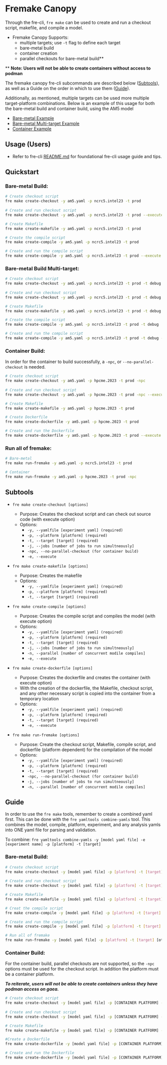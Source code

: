 # **Fremake Canopy**
Through the fre-cli, `fre make` can be used to create and run a checkout script, makefile, and compile a model.

* Fremake Canopy Supports:
   - multiple targets; use `-t` flag to define each target
   - bare-metal build
   - container creation
   - parallel checkouts for bare-metal build**

** **Note: Users will not be able to create containers without access to podman**

The fremake canopy fre-cli subcommands are described below ([Subtools](#subtools)), as well as a Guide on the order in which to use them ([Guide](#guide)).

Additionally, as mentioned, multiple targets can be used more multiple target-platform combinations. Below is an example of this usage for both the bare-metal build and container build, using the AM5 model

- [Bare-metal Example](#bare-metal-build) 
- [Bare-metal Multi-target Example](#bare-metal-build-multi-target)  
- [Container Example](#container-build)

## **Usage (Users)**
* Refer to fre-cli [README.md](https://github.com/NOAA-GFDL/fre-cli/blob/main/README.md) for foundational fre-cli usage guide and tips.

## **Quickstart** 
### **Bare-metal Build:**
```bash
# Create checkout script
fre make create-checkout -y am5.yaml -p ncrc5.intel23 -t prod
      
# Create and run checkout script
fre make create-checkout -y am5.yaml -p ncrc5.intel23 -t prod --execute

# Create Makefile
fre make create-makefile -y am5.yaml -p ncrc5.intel23 -t prod

# Create the compile script
fre make create-compile -y am5.yaml -p ncrc5.intel23 -t prod

# Create and run the compile script
fre make create-compile -y am5.yaml -p ncrc5.intel23 -t prod --execute
```
### **Bare-metal Build Multi-target:**
```bash
# Create checkout script
fre make create-checkout -y am5.yaml -p ncrc5.intel23 -t prod -t debug
      
# Create and run checkout script
fre make create-checkout -y am5.yaml -p ncrc5.intel23 -t prod -t debug --execute

# Create Makefile
fre make create-makefile -y am5.yaml -p ncrc5.intel23 -t prod -t debug

# Create the compile script
fre make create-compile -y am5.yaml -p ncrc5.intel23 -t prod -t debug

# Create and run the compile script
fre make create-compile -y am5.yaml -p ncrc5.intel23 -t prod -t debug --execute
```

### **Container Build:**
In order for the container to build successfully, a `-npc`, or `--no-parallel-checkout` is needed.
```bash
# Create checkout script
fre make create-checkout -y am5.yaml -p hpcme.2023 -t prod -npc
      
# Create and run checkout script
fre make create-checkout -y am5.yaml -p hpcme.2023 -t prod -npc --execute

# Create Makefile
fre make create-makefile -y am5.yaml -p hpcme.2023 -t prod

# Create Dockerfile
fre make create-dockerfile -y am5.yaml -p hpcme.2023 -t prod

# Create and run the Dockerfile
fre make create-dockerfile -y am5.yaml -p hpcme.2023 -t prod --execute
```

### **Run all of fremake:**
```bash
# Bare-metal 
fre make run-fremake -y am5.yaml -p ncrc5.intel23 -t prod

# Container
fre make run-fremake -y am5.yaml -p hpcme.2023 -t prod -npc 
```

## Subtools
- `fre make create-checkout [options]`
   - Purpose: Creates the checkout script and can check out source code (with execute option)
   - Options:
        - `-y, --yamlfile [experiment yaml] (required)`
        - `-p, --platform [platform] (required)`
        - `-t, --target [target] (required)`
        - `-j, --jobs [number of jobs to run simultneously]`
        - `-npc, --no-parallel-checkout (for container build)` 
        - `-e, --execute` 

- `fre make create-makefile [options]`
   - Purpose: Creates the makefile
   - Options:
        - `-y, --yamlfile [experiment yaml] (required)`
        - `-p, --platform [platform] (required)`
        - `-t, --target [target] (required)`

- `fre make create-compile [options]`
   - Purpose: Creates the compile script and compiles the model (with execute option)
   - Options:
        - `-y, --yamlfile [experiment yaml] (required)`
        - `-p, --platform [platform] (required)`
        - `-t, --target [target] (required)`
        - `-j, --jobs [number of jobs to run simultneously]`
        - `-n, --parallel [number of concurrent modile compiles]`
        - `-e, --execute` 

- `fre make create-dockerfile [options]`
   - Purpose: Creates the dockerfile and creates the container (with execute option)
   - With the creation of the dockerfile, the Makefile, checkout script, and any other necessary script is copied into the container from a temporary location
   - Options:
        - `-y, --yamlfile [experiment yaml] (required)`
        - `-p, --platform [platform] (required)`
        - `-t, --target [target] (required)`
        - `-e, --execute`

- `fre make run-fremake [options]`
   - Purpose: Create the checkout script, Makefile, compile script, and dockerfile (platform dependent) for the compilation of the model
   - Options:
        - `-y, --yamlfile [experiment yaml] (required)`
        - `-p, --platform [platform] (required)`
        - `-t, --target [target] (required)`
        - `-npc, --no-parallel-checkout (for container build)` 
        - `-j, --jobs [number of jobs to run simultneously]`
        - `-n, --parallel [number of concurrent modile compiles]`

## Guide
In order to use the `fre make` tools, remember to create a combined yaml first. This can be done with the `fre yamltools combine-yamls` tool. This combines the model, compile, platform, experiment, and any analysis yamls into ONE yaml file for parsing and validation. 

To combine: 
`fre yamltools combine-yamls -y [model yaml file] -e [experiment name] -p [platform] -t [target]`

### **Bare-metal Build:**
```bash
# Create checkout script
fre make create-checkout -y [model yaml file] -p [platform] -t [target]
      
# Create and run checkout script
fre make create-checkout -y [model yaml file] -p [platform] -t [target] --execute

# Create Makefile
fre make create-makefile -y [model yaml file] -p [platform] -t [target]

# Creat the compile script
fre make create-compile -y [model yaml file] -p [platform] -t [target]

# Create and run the compile script
fre make create-compile -y [model yaml file] -p [platform] -t [target] --execute

# Run all of fremake 
fre make run-fremake -y [model yaml file] -p [platform] -t [target] [other options...]
```

### **Container Build:**
For the container build, parallel checkouts are not supported, so the `-npc` options must be used for the checkout script. In addition the platform must be a container platform. 

***To reiterate, users will not be able to create containers unless they have podman access on gaea.***
```bash
# Create checkout script
fre make create-checkout -y [model yaml file] -p [CONTAINER PLATFORM] -t [target] -npc
      
# Create and run checkout script
fre make create-checkout -y [model yaml file] -p [CONTAINER PLATFORM] -t [target] --execute

# Create Makefile
fre make create-makefile -y [model yaml file] -p [CONTAINER PLATFORM] -t [target]

#Create a Dockerfile
fre make create-dockerfile -y [model yaml file] -p [CONTAINER PLATFORM] -t [target]

# Create and run the Dockerfile
fre make create-dockerfile -y [model yaml file] -p [CONTAINER PLATFORM] -t [target] --execute
```
